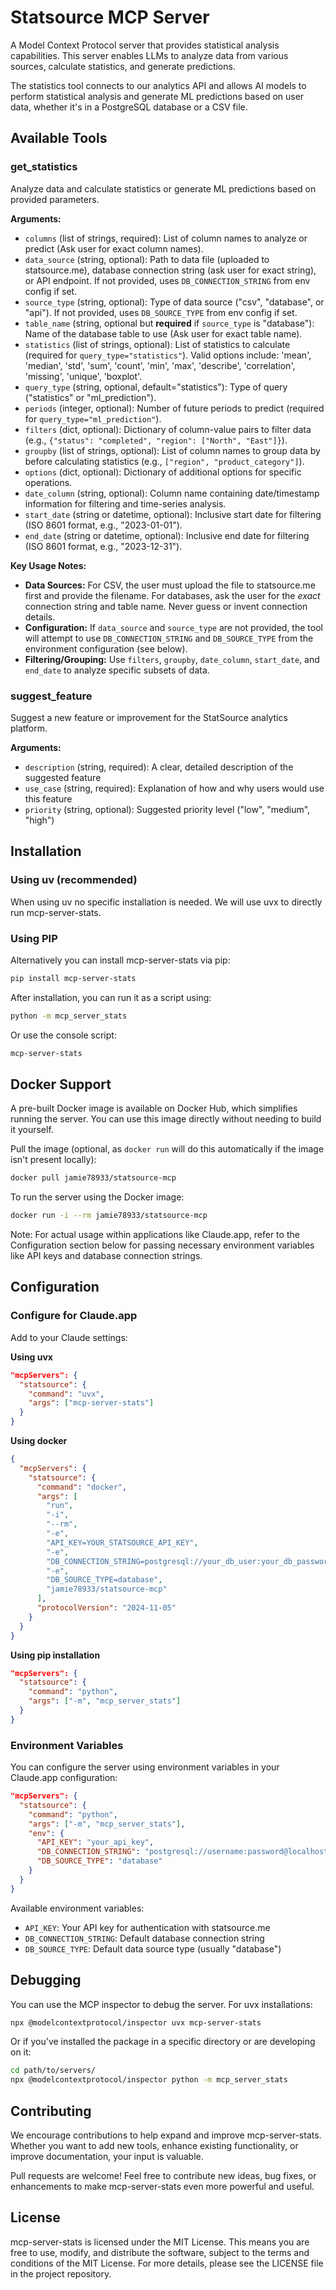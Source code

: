 # Statsource MCP Server

A Model Context Protocol server that provides statistical analysis capabilities. This server enables LLMs to analyze data from various sources, calculate statistics, and generate predictions.

The statistics tool connects to our analytics API and allows AI models to perform statistical analysis and generate ML predictions based on user data, whether it's in a PostgreSQL database or a CSV file.

## Available Tools

### get_statistics

Analyze data and calculate statistics or generate ML predictions based on provided parameters.

**Arguments:**

- `columns` (list of strings, required): List of column names to analyze or predict (Ask user for exact column names).
- `data_source` (string, optional): Path to data file (uploaded to statsource.me), database connection string (ask user for exact string), or API endpoint. If not provided, uses `DB_CONNECTION_STRING` from env config if set.
- `source_type` (string, optional): Type of data source ("csv", "database", or "api"). If not provided, uses `DB_SOURCE_TYPE` from env config if set.
- `table_name` (string, optional but **required** if `source_type` is "database"): Name of the database table to use (Ask user for exact table name).
- `statistics` (list of strings, optional): List of statistics to calculate (required for `query_type="statistics"`). Valid options include: 'mean', 'median', 'std', 'sum', 'count', 'min', 'max', 'describe', 'correlation', 'missing', 'unique', 'boxplot'.
- `query_type` (string, optional, default="statistics"): Type of query ("statistics" or "ml_prediction").
- `periods` (integer, optional): Number of future periods to predict (required for `query_type="ml_prediction"`).
- `filters` (dict, optional): Dictionary of column-value pairs to filter data (e.g., `{"status": "completed", "region": ["North", "East"]}`).
- `groupby` (list of strings, optional): List of column names to group data by before calculating statistics (e.g., `["region", "product_category"]`).
- `options` (dict, optional): Dictionary of additional options for specific operations.
- `date_column` (string, optional): Column name containing date/timestamp information for filtering and time-series analysis.
- `start_date` (string or datetime, optional): Inclusive start date for filtering (ISO 8601 format, e.g., "2023-01-01").
- `end_date` (string or datetime, optional): Inclusive end date for filtering (ISO 8601 format, e.g., "2023-12-31").

**Key Usage Notes:**

- **Data Sources:** For CSV, the user must upload the file to statsource.me first and provide the filename. For databases, ask the user for the _exact_ connection string and table name. Never guess or invent connection details.
- **Configuration:** If `data_source` and `source_type` are not provided, the tool will attempt to use `DB_CONNECTION_STRING` and `DB_SOURCE_TYPE` from the environment configuration (see below).
- **Filtering/Grouping:** Use `filters`, `groupby`, `date_column`, `start_date`, and `end_date` to analyze specific subsets of data.

### suggest_feature

Suggest a new feature or improvement for the StatSource analytics platform.

**Arguments:**

- `description` (string, required): A clear, detailed description of the suggested feature
- `use_case` (string, required): Explanation of how and why users would use this feature
- `priority` (string, optional): Suggested priority level ("low", "medium", "high")

## Installation

### Using uv (recommended)

When using uv no specific installation is needed. We will use uvx to directly run mcp-server-stats.

### Using PIP

Alternatively you can install mcp-server-stats via pip:

```bash
pip install mcp-server-stats
```

After installation, you can run it as a script using:

```bash
python -m mcp_server_stats
```

Or use the console script:

```bash
mcp-server-stats
```

## Docker Support

A pre-built Docker image is available on Docker Hub, which simplifies running the server. You can use this image directly without needing to build it yourself.

Pull the image (optional, as `docker run` will do this automatically if the image isn't present locally):

```bash
docker pull jamie78933/statsource-mcp
```

To run the server using the Docker image:

```bash
docker run -i --rm jamie78933/statsource-mcp
```

Note: For actual usage within applications like Claude.app, refer to the Configuration section below for passing necessary environment variables like API keys and database connection strings.

## Configuration

### Configure for Claude.app

Add to your Claude settings:

**Using uvx**

```json
"mcpServers": {
  "statsource": {
    "command": "uvx",
    "args": ["mcp-server-stats"]
  }
}
```

**Using docker**

```json
{
  "mcpServers": {
    "statsource": {
      "command": "docker",
      "args": [
        "run",
        "-i",
        "--rm",
        "-e",
        "API_KEY=YOUR_STATSOURCE_API_KEY",
        "-e",
        "DB_CONNECTION_STRING=postgresql://your_db_user:your_db_password@your_db_host:5432/your_db_name",
        "-e",
        "DB_SOURCE_TYPE=database",
        "jamie78933/statsource-mcp"
      ],
      "protocolVersion": "2024-11-05"
    }
  }
}
```

**Using pip installation**

```json
"mcpServers": {
  "statsource": {
    "command": "python",
    "args": ["-m", "mcp_server_stats"]
  }
}
```

### Environment Variables

You can configure the server using environment variables in your Claude.app configuration:

```json
"mcpServers": {
  "statsource": {
    "command": "python",
    "args": ["-m", "mcp_server_stats"],
    "env": {
      "API_KEY": "your_api_key",
      "DB_CONNECTION_STRING": "postgresql://username:password@localhost:5432/your_db",
      "DB_SOURCE_TYPE": "database"
    }
  }
}
```

Available environment variables:

- `API_KEY`: Your API key for authentication with statsource.me
- `DB_CONNECTION_STRING`: Default database connection string
- `DB_SOURCE_TYPE`: Default data source type (usually "database")

## Debugging

You can use the MCP inspector to debug the server. For uvx installations:

```bash
npx @modelcontextprotocol/inspector uvx mcp-server-stats
```

Or if you've installed the package in a specific directory or are developing on it:

```bash
cd path/to/servers/
npx @modelcontextprotocol/inspector python -m mcp_server_stats
```

## Contributing

We encourage contributions to help expand and improve mcp-server-stats. Whether you want to add new tools, enhance existing functionality, or improve documentation, your input is valuable.

Pull requests are welcome! Feel free to contribute new ideas, bug fixes, or enhancements to make mcp-server-stats even more powerful and useful.

## License

mcp-server-stats is licensed under the MIT License. This means you are free to use, modify, and distribute the software, subject to the terms and conditions of the MIT License. For more details, please see the LICENSE file in the project repository.
